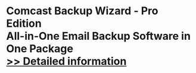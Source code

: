 # Comcast Backup Wizard - Pro Edition<br />All-in-One Email Backup Software in One Package<br />[>> Detailed information](https://secure.shareit.com/shareit/product.html?productid=300987516&affiliateid=200057808)